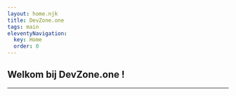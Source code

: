 ```yaml
---
layout: home.njk
title: DevZone.one
tags: main
eleventyNavigation:
  key: Home
  order: 0
---
```


## Welkom bij DevZone.one !

---